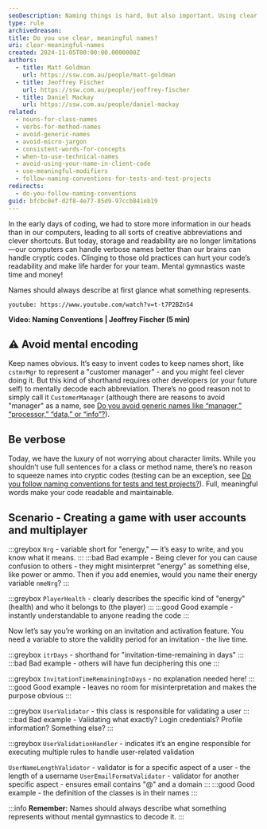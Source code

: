 ```yaml
---
seoDescription: Naming things is hard, but also important. Using clear, meaningful names will make your code more readable and reduce cognitive load and risk for your development team.
type: rule
archivedreason:
title: Do you use clear, meaningful names?
uri: clear-meaningful-names
created: 2024-11-05T00:00:00.0000000Z
authors:
  - title: Matt Goldman
    url: https://ssw.com.au/people/matt-goldman
  - title: Jeoffrey Fischer
    url: https://ssw.com.au/people/jeoffrey-fischer
  - title: Daniel Mackay
    url: https://ssw.com.au/people/daniel-mackay
related:
  - nouns-for-class-names
  - verbs-for-method-names
  - avoid-generic-names
  - avoid-micro-jargon
  - consistent-words-for-concepts
  - when-to-use-technical-names
  - avoid-using-your-name-in-client-code
  - use-meaningful-modifiers
  - follow-naming-conventions-for-tests-and-test-projects
redirects:
  - do-you-follow-naming-conventions
guid: bfcbc0ef-d2f8-4e77-85d9-97ccb841eb19
---
```


In the early days of coding, we had to store more information in our heads than in our computers, leading to all sorts of creative abbreviations and clever shortcuts. But today, storage and readability are no longer limitations—our computers can handle verbose names better than our brains can handle cryptic codes. Clinging to those old practices can hurt your code’s readability and make life harder for your team. Mental gymnastics waste time and money!

Names should always describe at first glance what something represents.

`youtube: https://www.youtube.com/watch?v=t-t7P2BZnS4`

**Video: Naming Conventions | Jeoffrey Fischer (5 min)**

<!--endintro-->

## ⚠️ Avoid mental encoding

Keep names obvious. It’s easy to invent codes to keep names short, like `cstmrMgr` to represent a "customer manager" - and you might feel clever doing it. But this kind of shorthand requires other developers (or your future self) to mentally decode each abbreviation. There’s no good reason not to simply call it `CustomerManager` (although there are reasons to avoid "manager" as a name, see [Do you avoid generic names like “manager,” “processor,” “data,” or “info”?](/avoid-generic-names)).

## Be verbose

Today, we have the luxury of not worrying about character limits. While you shouldn’t use full sentences for a class or method name, there’s no reason to squeeze names into cryptic codes (testing can be an exception, see [Do you follow naming conventions for tests and test projects?](/follow-naming-conventions-for-tests-and-test-projects)).
Full, meaningful words make your code readable and maintainable.

## Scenario - Creating a game with user accounts and multiplayer

:::greybox
`Nrg` - variable short for "energy," — it’s easy to write, and you know what it means.
:::
:::bad
Bad example - Being clever for you can cause confusion to others  - they might misinterpret "energy" as something else, like power or ammo. Then if you add enemies, would you name their energy variable `nmeNrg`?
:::

:::greybox
`PlayerHealth` - clearly describes the specific kind of "energy" (health) and who it belongs to (the player)
:::
:::good
Good example - instantly understandable to anyone reading the code
:::

Now let’s say you’re working on an invitation and activation feature. You need a variable to store the validity period for an invitation - the live time.

:::greybox
`itrDays` - shorthand for "invitation-time-remaining in days"
:::
:::bad
Bad example - others will have fun deciphering this one
:::

:::greybox
`InvitationTimeRemainingInDays` - no explanation needed here!
:::
:::good
Good example - leaves no room for misinterpretation and makes the purpose obvious
:::

:::greybox
`UserValidator` - this class is responsible for validating a user
:::
:::bad
Bad example - Validating what exactly? Login credentials? Profile information? Something else?
:::

:::greybox
`UserValidationHandler` - indicates it’s an engine responsible for executing multiple rules to handle user-related validation

`UserNameLengthValidator` - validator is for a specific aspect of a user - the length of a username
`UserEmailFormatValidator` - validator for another specific aspect - ensures email contains "@" and a domain
:::
:::good
Good example - the definition of the classes is in their names
:::

:::info
**Remember:** Names should always describe what something represents without mental gymnastics to decode it.
:::
